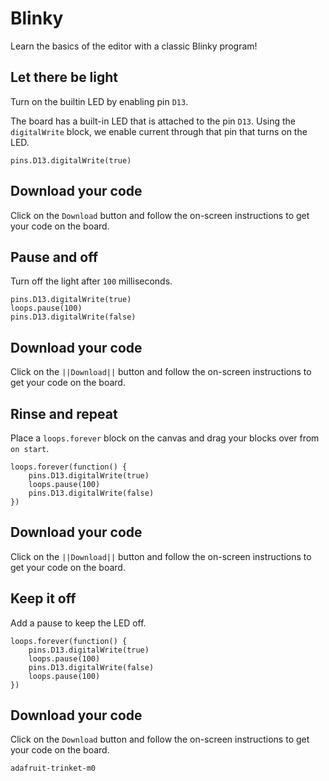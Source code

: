 # Blinky

Learn the basics of the editor with a classic Blinky program!

## Let there be light

Turn on the builtin LED by enabling pin `D13`.

The board has a built-in LED that is attached to the pin `D13`. Using the `digitalWrite` block, we enable current through that pin that turns on the LED.

```blocks
pins.D13.digitalWrite(true)
```

## Download your code

Click on the `Download` button and follow the on-screen instructions to get your code on the board.

## Pause and off

Turn off the light after `100` milliseconds.

```blocks
pins.D13.digitalWrite(true)
loops.pause(100)
pins.D13.digitalWrite(false)
```

## Download your code

Click on the `||Download||` button and follow the on-screen instructions to get your code on the board.

## Rinse and repeat

Place a `loops.forever` block on the canvas and drag your blocks over from `on start`.

```blocks
loops.forever(function() {
    pins.D13.digitalWrite(true)
    loops.pause(100)
    pins.D13.digitalWrite(false)
})
```

## Download your code

Click on the `||Download||` button and follow the on-screen instructions to get your code on the board.

## Keep it off

Add a pause to keep the LED off.

```blocks
loops.forever(function() {
    pins.D13.digitalWrite(true)
    loops.pause(100)
    pins.D13.digitalWrite(false)
    loops.pause(100)    
})
```

## Download your code

Click on the `Download` button and follow the on-screen instructions to get your code on the board.

```package
adafruit-trinket-m0
```